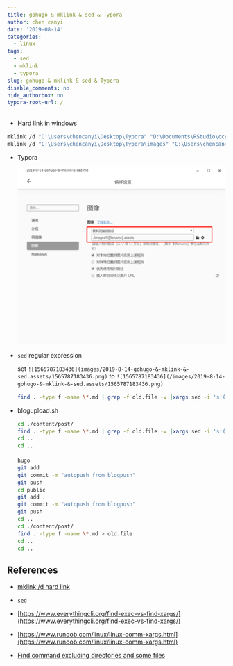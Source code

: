 ```yaml
---
title: gohugo & mklink & sed & Typora
author: chen canyi
date: '2019-08-14'
categories:
  - linux
tags:
  - sed
  - mklink
  - typora
slug: gohugo-&-mklink-&-sed-&-Typora
disable_comments: no
hide_authorbox: no
typora-root-url: /
---
```


* Hard link in windows


```bash
mklink /d "C:\Users\chencanyi\Desktop\Typora" "D:\Documents\RStudio\ccybnumath.github.io\content\post"
mklink /d "C:\Users\chencanyi\Desktop\Typora\images" "C:\Users\chencanyi\Desktop\Typora\images"
```

* Typora

  ![1565787183436](/images/2019-8-14-gohugo-&-mklink-&-sed.assets/1565787183436.png)

* `sed` regular expression

  set `![1565787183436](images/2019-8-14-gohugo-&-mklink-&-sed.assets/1565787183436.png)` to `![1565787183436](/images/2019-8-14-gohugo-&-mklink-&-sed.assets/1565787183436.png)`
  
  ```bash
  find . -type f -name \*.md | grep -f old.file -v |xargs sed -i 's!(images!(/images!g'
  ```

* blogupload.sh

  ```bash
  cd ./content/post/
  find . -type f -name \*.md | grep -f old.file -v |xargs sed -i 's!(images!(/images!g'
  cd ..
  cd ..
  
  hugo
  git add .
  git commit -m "autopush from blogpush"
  git push
  cd public
  git add .
  git commit -m "autopush from blogpush"
  git push
  cd ..
  cd ./content/post/
  find . -type f -name \*.md > old.file
  cd ..
  cd ..
  
  ```


## References

* [mklink /d hard link](https://www.cnblogs.com/gx018/p/gx002.html)

* [`sed`](https://blog.csdn.net/qq_37373203/article/details/86020048)

* [https://www.everythingcli.org/find-exec-vs-find-xargs/](https://www.everythingcli.org/find-exec-vs-find-xargs/)

* [https://www.runoob.com/linux/linux-comm-xargs.html](https://www.runoob.com/linux/linux-comm-xargs.html)

* [Find command excluding directories and some files](https://www.unix.com/shell-programming-and-scripting/270798-find-command-excluding-directories-some-files.html)

